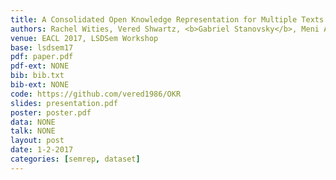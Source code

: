 ```yaml
---
title: A Consolidated Open Knowledge Representation for Multiple Texts
authors: Rachel Wities, Vered Shwartz, <b>Gabriel Stanovsky</b>, Meni Adler, Ori Shapira, Shyam Upadhyay, Dan Roth, Eugenio Martinez Camara, Iryna Gurevych, Ido Dagan
venue: EACL 2017, LSDSem Workshop
base: lsdsem17
pdf: paper.pdf
pdf-ext: NONE
bib: bib.txt
bib-ext: NONE
code: https://github.com/vered1986/OKR
slides: presentation.pdf
poster: poster.pdf
data: NONE
talk: NONE
layout: post
date: 1-2-2017
categories: [semrep, dataset]
---
```


